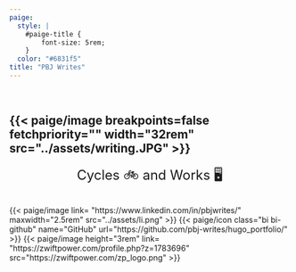 ```yaml
---
paige:
  style: |
    #paige-title {
        font-size: 5rem;
    }
  color: "#6831f5"
title: "PBJ Writes"
---
```

<br>

{{< paige/image
    breakpoints=false
    fetchpriority=""
    width="32rem"
    src="../assets/writing.JPG" >}} 
---
<p><font size="5"><center>Cycles 🚲 and Works  🖥️</center></font> </p>
<br>
<div class="column-gap-3 d-flex display-6 justify-content-center mb-3">
{{< paige/image link= "https://www.linkedin.com/in/pbjwrites/" maxwidth="2.5rem" src="../assets/li.png" >}} 
{{< paige/icon class="bi bi-github" name="GitHub" url="https://github.com/pbj-writes/hugo_portfolio/" >}}
{{< paige/image height="3rem" link= "https://zwiftpower.com/profile.php?z=1783696" src="https://zwiftpower.com/zp_logo.png" >}}

   <style>
  .strava-badge- { display: inline-block; height: 48px; }
  .strava-badge- img { visibility: hidden; height: 48px; }
  .strava-badge-:hover { background-position: 0 -63px; }
  .strava-badge-follow { height: 48px; width: 48px; background: url(//badges.strava.com/echelon-sprite-48.png) no-repeat 0 0; }
</style>
<a href="https://strava.com/athletes/8610265" class="strava-badge- strava-badge-follow" target="_blank"><img src="//badges.strava.com/echelon-sprite-48.png" alt="Strava" /></a>
</div>             
